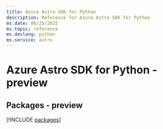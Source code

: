 ```yaml
---
title: Azure Astro SDK for Python
description: Reference for Azure Astro SDK for Python
ms.date: 06/25/2025
ms.topic: reference
ms.devlang: python
ms.service: astro
---
```

# Azure Astro SDK for Python - preview
## Packages - preview
[!INCLUDE [packages](astro-index.md)]
